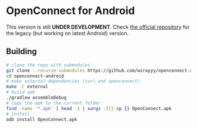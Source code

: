 # OpenConnect for Android

This version is still **UNDER DEVELOPMENT**. Check [the official repository](https://gitlab.com/openconnect/ics-openconnect) for the legacy (but working on latest Android) version.


## Building

```sh
# clone the repo with submodules
git clone --recurse-submodules https://github.com/wzrayyy/openconnect-android
cd openconnect-android
# make external dependencies (curl and openconnect)
make -C external
# build apk
./gradlew assembleDebug
# copy the apk to the current folder
find -name '*.apk' | head -1 | xargs -I{} cp {} OpenConnect.apk
# install
adb install OpenConnect.apk
```
